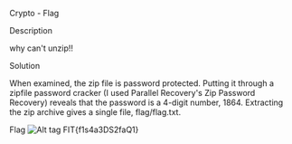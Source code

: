 Crypto - Flag

Description

why can't unzip!!

Solution

When examined, the zip file is password protected. Putting it through a zipfile password cracker (I used Parallel Recovery's Zip Password Recovery) reveals that the password is a 4-digit number, 1864. Extracting the zip archive gives a single file, flag/flag.txt.

Flag
![Alt tag](https://github.com/kuqadk3/CTF-and-Learning/blob/master/FIT-CTF/Pass-Crack/flag.png)
FIT{f1s4a3DS2faQ1}
